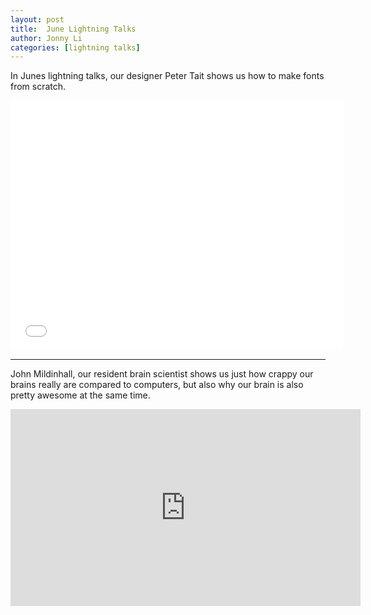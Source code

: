 ```yaml
---
layout: post
title:  June Lightning Talks
author: Jonny Li
categories: [lightning talks]
---
```

In Junes lightning talks, our designer Peter Tait shows us how to make fonts from scratch.

<div class="video"><iframe width="532" height="400" src="//www.youtube.com/embed/p703PKE6vKI" frameborder="0" allowfullscreen="allowfullscreen"></iframe></div>

---

John Mildinhall, our resident brain scientist shows us just how crappy our brains really are compared to computers, but also why our brain is also pretty awesome at the same time.

<div class="video"><iframe width="560" height="315" src="https://www.youtube.com/embed/9ZuIlEfgmc4" frameborder="0" allowfullscreen="allowfullscreen"></iframe></div>